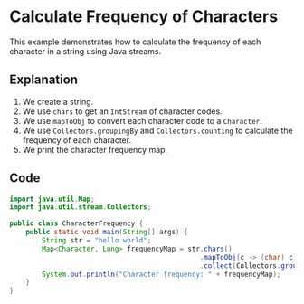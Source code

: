# Calculate Frequency of Characters

This example demonstrates how to calculate the frequency of each character in a string using Java streams.

## Explanation

1. We create a string.
2. We use `chars` to get an `IntStream` of character codes.
3. We use `mapToObj` to convert each character code to a `Character`.
4. We use `Collectors.groupingBy` and `Collectors.counting` to calculate the frequency of each character.
5. We print the character frequency map.

## Code

```java
import java.util.Map;
import java.util.stream.Collectors;

public class CharacterFrequency {
    public static void main(String[] args) {
        String str = "hello world";
        Map<Character, Long> frequencyMap = str.chars()
                                               .mapToObj(c -> (char) c)
                                               .collect(Collectors.groupingBy(c -> c, Collectors.counting()));
        System.out.println("Character frequency: " + frequencyMap);
    }
}
```